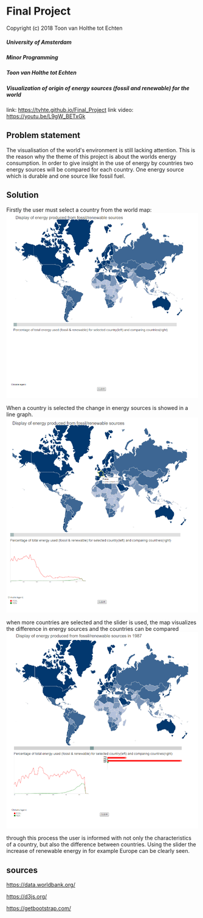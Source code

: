 # Final Project

Copyright (c) 2018 Toon van Holthe tot Echten

##### University of Amsterdam
##### Minor Programming
##### Toon van Holthe tot Echten
##### Visualization of origin of energy sources (fossil and renewable) for the world

link: https://tvhte.github.io/Final_Project
link video: https://youtu.be/L9gW_BETxGk

## Problem statement

The visualisation of the world's environment is still lacking attention. This is the reason why the theme of this project is about the worlds energy consumption. In order to give insight in the use of energy by countries two energy sources will be compared for each country. One energy source which is durable and one source like fossil fuel.

## Solution

Firstly the user must select a country from the world map:
![alt text](https://github.com/TVHTE/Final_Project/blob/master/doc/one.png)

When a country is selected the change in energy sources is showed in a line graph.
![alt text](https://github.com/TVHTE/Final_Project/blob/master/doc/two.png)

when more countries are selected and the slider is used, the map visualizes the difference in energy sources and the countries can be compared
![alt text](https://github.com/TVHTE/Final_Project/blob/master/doc/three.png)

through this process the user is informed with not only the characteristics of a country, but also the difference between countries.
Using the slider the increase of renewable energy in for example Europe can be clearly seen.

## sources

https://data.worldbank.org/

https://d3js.org/

https://getbootstrap.com/
